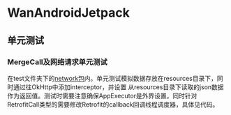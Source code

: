 # WanAndroidJetpack

## 单元测试
### MergeCall及网络请求单元测试
在test文件夹下的[network包](https://github.com/HudsonAndroid/WanAndroidJetpack/tree/master/app/src/test/java/com/hudson/wanandroid/network)内。单元测试模拟数据存放在resources目录下，同时通过往OkHttp中添加interceptor，并设置
从resources目录下读取的json数据作为返回值。测试时需要注意确保AppExecutor是外界设置，同时针对RetrofitCall类型的需要修改Retrofit的callback回调线程调度器，具体见代码。
